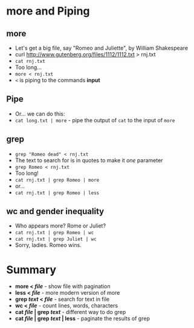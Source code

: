 # more and Piping

## more

* Let's get a big file, say "Romeo and Juliette", by William Shakespeare
* curl http://www.gutenberg.org/files/1112/1112.txt > rnj.txt
* `cat rnj.txt`
* Too long...
* `more < rnj.txt`
* `<` is piping to the commands **input**

## Pipe

* Or... we can do this:
* `cat long.txt | more` - pipe the output of `cat` to the input of `more`

## grep

* `grep "Romeo dead" < rnj.txt`
* The text to search for is in quotes to make it _one_ parameter
* `grep Romeo < rnj.txt`
* Too long!
* `cat rnj.txt | grep Romeo | more`
* or...
* `cat rnj.txt | grep Romeo | less`

## wc and gender inequality

* Who appears more? Rome or Juliet?
* `cat rnj.txt | grep Romeo | wc`
* `cat rnj.txt | grep Juliet | wc`
* Sorry, ladies. Romeo wins.

# Summary

* **more < _file_** - show file with pagination
* **less < _file_** - more modern version of more
* **grep _text_ < _file_** - search for text in file
* **wc < _file_** - count lines, words, characters
* **cat _file_ | grep _text_** - different way to do grep
* **cat _file_ | grep _text_ | less** - paginate the results of grep
